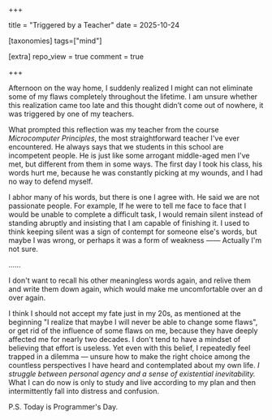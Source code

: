 +++

title = "Triggered by a Teacher" 
date = 2025-10-24

[taxonomies] 
tags=["mind"]

[extra] 
repo_view = true 
comment = true

+++

Afternoon on the way home, I suddenly realized I might can not eliminate some of my flaws completely throughout the lifetime. I am unsure whether this realization came too late and this thought didn’t come out of nowhere, it was triggered by one of my teachers.

What prompted this reflection was my teacher from the course *Microcomputer Principles*, the most straightforward teacher I've ever encountered. He always says that we students in this school are incompetent people. He is just like some arrogant middle-aged men I've met, but different from them in some ways. The first day I took his class, his words hurt me, because he was constantly picking at my wounds, and I had no way to defend myself.

I abhor many of his words, but there is one I agree with. He said we are not passionate people. For example, If he were to tell me face to face that I would be unable to complete a difficult task, I would remain silent instead of standing abruptly and insisting that I am capable of finishing it. I used to think keeping silent was a sign of contempt for someone else's words, but maybe I was wrong, or perhaps it was a form of weakness —— Actually I'm not sure.

……

I don't want to recall his other meaningless words again, and relive them and write them down again, which would make me uncomfortable over an d over again.

I think I should not accept my fate just in my 20s, as mentioned at the beginning "I realize that maybe I will never be able to change some flaws", or get rid of the influence of some flaws on me, because they have deeply affected me for nearly two decades. I don't tend to have a mindset of believing that effort is useless. Yet even with this belief, I repeatedly feel trapped in a dilemma — unsure how to make the right choice among the countless perspectives I have heard and contemplated about my own life. *I struggle between personal agency and a sense of existential inevitability.* What I can do now is only to study and live according to my plan and then intermittently fall into distress and confusion.

P.S. Today is Programmer's Day.